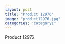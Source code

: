 ```yaml
---
layout: post
title: "Product 12976"
image: "product12976.jpg"
categories: "category1"
---
```

Product 12976
